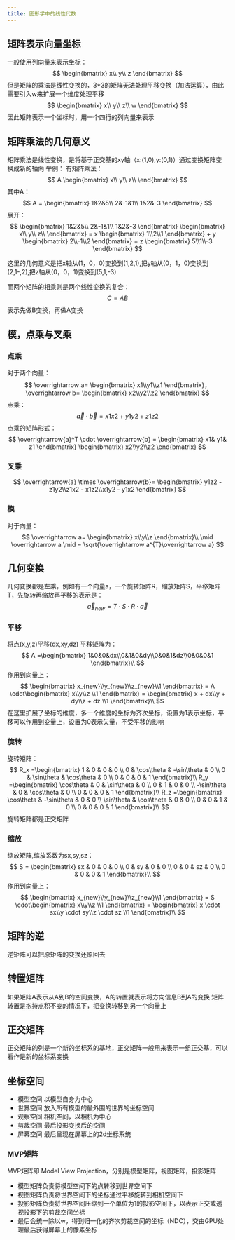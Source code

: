 ```yaml
---
title: 图形学中的线性代数
---
```


## 矩阵表示向量坐标

一般使用列向量来表示坐标：
$$
\begin{bmatrix}
x\\
y\\
z
\end{bmatrix}
$$
但是矩阵的乘法是线性变换的，3*3的矩阵无法处理平移变换（加法运算），由此需要引入w来扩展一个维度处理平移
$$
\begin{bmatrix}
x\\
y\\
z\\
w
\end{bmatrix}
$$
因此矩阵表示一个坐标时，用一个四行的列向量来表示


## 矩阵乘法的几何意义

矩阵乘法是线性变换，是将基于正交基的xy轴（x:(1,0),y:(0,1)）通过变换矩阵变换成新的轴向
举例：
有矩阵乘法：
$$
A
\begin{bmatrix}
x\\
y\\
z\\
\end{bmatrix}
$$
其中A：
$$
A = 
\begin{bmatrix}
1&2&5\\
2&-1&1\\
1&2&-3
\end{bmatrix}
$$
展开：
$$
\begin{bmatrix}
1&2&5\\
2&-1&1\\
1&2&-3
\end{bmatrix}
\begin{bmatrix}
x\\
y\\
z\\
\end{bmatrix} =
x
\begin{bmatrix}
1\\2\\1
\end{bmatrix}
+
y
\begin{bmatrix}
2\\-1\\2
\end{bmatrix}
+
z
\begin{bmatrix}
5\\1\\-3
\end{bmatrix}
$$

这里的几何意义是把x轴从(1，0，0)变换到(1,2,1),把y轴从(0，1，0)变换到(2,1-,2),把z轴从(0，0，1)变换到(5,1,-3)

而两个矩阵的相乘则是两个线性变换的复合：
$$
C = AB
$$
表示先做B变换，再做A变换


## 模，点乘与叉乘

### 点乘

对于两个向量：
$$
\overrightarrow a=
\begin{bmatrix}
x1\\y1\\z1
\end{bmatrix}，
\overrightarrow b=
\begin{bmatrix}
x2\\y2\\z2
\end{bmatrix}
$$
点乘：
$$
\overrightarrow a \cdot \overrightarrow b = x1x2 + y1y2+z1z2
$$
点乘的矩阵形式：
$$
\overrightarrow{a}^T \cdot \overrightarrow{b} = 
\begin{bmatrix}
x1& y1& z1
\end{bmatrix}
\begin{bmatrix}
x2\\y2\\z2
\end{bmatrix}
$$

### 叉乘

$$
\overrightarrow{a} \times \overrightarrow{b}=
\begin{bmatrix}
y1z2 - z1y2\\z1x2 - x1z2\\x1y2 - y1x2
\end{bmatrix}
$$


### 模

对于向量：
$$
\overrightarrow a=
\begin{bmatrix}
x\\y\\z
\end{bmatrix}\\
\mid \overrightarrow a \mid = \sqrt{\overrightarrow a^{T}\overrightarrow a}
$$


## 几何变换

几何变换都是左乘，例如有一个向量a，一个旋转矩阵R，缩放矩阵S，平移矩阵T，先旋转再缩放再平移的表示是：
$$
\overrightarrow a_{new} = T \cdot S \cdot R \cdot \overrightarrow{a}
$$

### 平移

将点(x,y,z)平移(dx,xy,dz)
平移矩阵为：
$$
A =\begin{bmatrix}
1&0&0&dx\\0&1&0&dy\\0&0&1&dz\\0&0&0&1
\end{bmatrix}\\
$$
作用到向量上：
$$
\begin{bmatrix}
x_{new}\\y_{new}\\z_{new}\\1
\end{bmatrix} = 
A \cdot\begin{bmatrix}
x\\y\\z \\1
\end{bmatrix} = 
\begin{bmatrix}
x + dx\\y + dy\\z + dz \\1
\end{bmatrix}\\
$$
在这里扩展了坐标的维度，多一个维度的坐标为齐次坐标，设置为1表示坐标，平移可以作用到变量上，设置为0表示矢量，不受平移的影响

### 旋转

旋转矩阵：
$$
R_x =\begin{bmatrix}
1 & 0 & 0 & 0 \\ 0 & \cos\theta & -\sin\theta & 0 \\ 0 & \sin\theta & \cos\theta & 0 \\ 0 & 0 & 0 & 1
\end{bmatrix}\\
R_y =\begin{bmatrix}
\cos\theta & 0 & \sin\theta & 0 \\
0 & 1 & 0 & 0 \\
-\sin\theta & 0 & \cos\theta & 0 \\
0 & 0 & 0 & 1
\end{bmatrix}\\
R_z =\begin{bmatrix}
\cos\theta & -\sin\theta & 0 & 0 \\
\sin\theta & \cos\theta & 0 & 0 \\
0 & 0 & 1 & 0
\\ 0 & 0 & 0 & 1
\end{bmatrix}\\
$$
旋转矩阵都是正交矩阵

### 缩放

缩放矩阵,缩放系数为sx,sy,sz：
$$
S = 
\begin{bmatrix}
sx & 0 & 0 & 0 \\
0 & sy & 0 & 0 \\
0 & 0 & sz & 0 \\
0 & 0 & 0 & 1 
\end{bmatrix}\\
$$
作用到向量上：
$$
\begin{bmatrix}
x_{new}\\y_{new}\\z_{new}\\1
\end{bmatrix} = 
S \cdot\begin{bmatrix}
x\\y\\z \\1
\end{bmatrix} = 
\begin{bmatrix}
x \cdot sx\\y \cdot sy\\z \cdot sz \\1
\end{bmatrix}\\
$$


## 矩阵的逆

逆矩阵可以把原矩阵的变换还原回去

## 转置矩阵

如果矩阵A表示从A到B的空间变换，A的转置就表示将方向信息B到A的变换
矩阵转置是抱持点积不变的情况下，把变换转移到另一个向量上

## 正交矩阵

正交矩阵的列是一个新的坐标系的基地，正交矩阵一般用来表示一组正交基，可以看作是新的坐标系变换

## 坐标空间

- 模型空间 以模型自身为中心
- 世界空间 放入所有模型的最外围的世界的坐标空间
- 观察空间 相机空间，以相机为中心
- 剪裁空间 最后投影变换后的空间
- 屏幕空间 最后呈现在屏幕上的2d坐标系统


### MVP矩阵

MVP矩阵即 Model View Projection，分别是模型矩阵，视图矩阵，投影矩阵
- 模型矩阵负责将模型空间下的点转移到世界空间下
- 视图矩阵负责将世界空间下的坐标通过平移旋转到相机空间下
- 投影矩阵负责将世界空间压缩到一个单位为1的投影空间下，以表示正交或透视投影下的剪裁空间坐标
- 最后会统一除以w，得到归一化的齐次剪裁空间的坐标（NDC），交由GPU处理最后获得屏幕上的像素坐标






